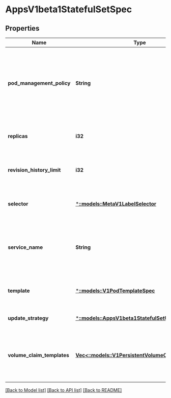 # AppsV1beta1StatefulSetSpec

## Properties
Name | Type | Description | Notes
------------ | ------------- | ------------- | -------------
**pod_management_policy** | **String** | podManagementPolicy controls how pods are created during initial scale up, when replacing pods on nodes, or when scaling down. The default policy is &#x60;OrderedReady&#x60;, where pods are created in increasing order (pod-0, then pod-1, etc) and the controller will wait until each pod is ready before continuing. When scaling down, the pods are removed in the opposite order. The alternative policy is &#x60;Parallel&#x60; which will create pods in parallel to match the desired scale without waiting, and on scale down will delete all pods at once. | [optional] [default to null]
**replicas** | **i32** | replicas is the desired number of replicas of the given Template. These are replicas in the sense that they are instantiations of the same Template, but individual replicas also have a consistent identity. If unspecified, defaults to 1. | [optional] [default to null]
**revision_history_limit** | **i32** | revisionHistoryLimit is the maximum number of revisions that will be maintained in the StatefulSet&#39;s revision history. The revision history consists of all revisions not represented by a currently applied StatefulSetSpec version. The default value is 10. | [optional] [default to null]
**selector** | [***::models::MetaV1LabelSelector**](io.k8s.apimachinery.pkg.apis.meta.v1.LabelSelector.md) | selector is a label query over pods that should match the replica count. If empty, defaulted to labels on the pod template. More info: https://kubernetes.io/docs/concepts/overview/working-with-objects/labels/#label-selectors | [optional] [default to null]
**service_name** | **String** | serviceName is the name of the service that governs this StatefulSet. This service must exist before the StatefulSet, and is responsible for the network identity of the set. Pods get DNS/hostnames that follow the pattern: pod-specific-string.serviceName.default.svc.cluster.local where \&quot;pod-specific-string\&quot; is managed by the StatefulSet controller. | [default to null]
**template** | [***::models::V1PodTemplateSpec**](io.k8s.kubernetes.pkg.api.v1.PodTemplateSpec.md) | template is the object that describes the pod that will be created if insufficient replicas are detected. Each pod stamped out by the StatefulSet will fulfill this Template, but have a unique identity from the rest of the StatefulSet. | [default to null]
**update_strategy** | [***::models::AppsV1beta1StatefulSetUpdateStrategy**](io.k8s.kubernetes.pkg.apis.apps.v1beta1.StatefulSetUpdateStrategy.md) | updateStrategy indicates the StatefulSetUpdateStrategy that will be employed to update Pods in the StatefulSet when a revision is made to Template. | [optional] [default to null]
**volume_claim_templates** | [**Vec<::models::V1PersistentVolumeClaim>**](io.k8s.kubernetes.pkg.api.v1.PersistentVolumeClaim.md) | volumeClaimTemplates is a list of claims that pods are allowed to reference. The StatefulSet controller is responsible for mapping network identities to claims in a way that maintains the identity of a pod. Every claim in this list must have at least one matching (by name) volumeMount in one container in the template. A claim in this list takes precedence over any volumes in the template, with the same name. | [optional] [default to null]

[[Back to Model list]](../README.md#documentation-for-models) [[Back to API list]](../README.md#documentation-for-api-endpoints) [[Back to README]](../README.md)


